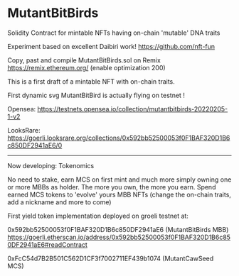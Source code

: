 # MutantBitBirds
Solidity Contract for mintable NFTs having on-chain 'mutable' DNA traits

Experiment based on excellent Daibiri work!
https://github.com/nft-fun

Copy, past and compile MutantBitBirds.sol on Remix
https://remix.ethereum.org/ (enable optimization 200)

This is a first draft of a mintable NFT with on-chain traits.

First dynamic svg MutantBitBird is actually flying on testnet !

Opensea:  https://testnets.opensea.io/collection/mutantbitbirds-20220205-1-v2

LooksRare: https://goerli.looksrare.org/collections/0x592bb52500053f0F1BAF320D1B6c850DF2941aE6/0

---------------------------------------------------------------------------------------------
Now developing: Tokenomics 

No need to stake, earn MCS on first mint and much more simply owning one or more MBBs as holder.
The more you own, the more you earn.
Spend earned MCS tokens to 'evolve' yours MBB NFTs (change the on-chain traits, add a nickname and more to come)

First yield token implementation deployed on groeli testnet at:

0x592bb52500053f0F1BAF320D1B6c850DF2941aE6 (MutantBitBirds MBB)
https://goerli.etherscan.io/address/0x592bb52500053f0F1BAF320D1B6c850DF2941aE6#readContract

0xFcC54d7B2B501C562D1CF3f7002711EF439b1074 (MutantCawSeed MCS)
